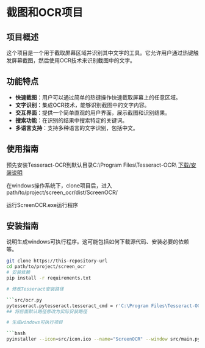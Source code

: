 # 截图和OCR项目

## 项目概述

这个项目是一个用于截取屏幕区域并识别其中文字的工具。它允许用户通过热键触发屏幕截图，然后使用OCR技术来识别截图中的文字。

## 功能特点

- **快速截图**：用户可以通过简单的热键操作快速截取屏幕上的任意区域。
- **文字识别**：集成OCR技术，能够识别截图中的文字内容。
- **交互界面**：提供一个简单直观的用户界面，展示截图和识别结果。
- **搜索功能**：在识别的结果中搜索特定的关键词。
- **多语言支持**：支持多种语言的文字识别，包括中文。

## 使用指南

预先安装Tesseract-OCR到默认目录C:\Program Files\Tesseract-OCR\ [下载/安装说明](https://tesseract-ocr.github.io/tessdoc/Installation.html)


在windows操作系统下，clone项目后，进入path/to/project/screen_ocr/dist/ScreenOCR/

运行ScreenOCR.exe运行程序


## 安装指南

说明生成windows可执行程序。这可能包括如何下载源代码、安装必要的依赖等。

```bash
git clone https://this-repository-url
cd path/to/project/screen_ocr
# 安装依赖
pip install -r requirements.txt

# 修改Tesseract安装路径

```src/ocr.py
pytesseract.pytesseract.tesseract_cmd = r'C:\Program Files\Tesseract-OCR\tesseract.exe'
## 将后面默认路径修改为实际安装路径

# 生成windows可执行项目

```bash
pyinstaller --icon=src/icon.ico --name="ScreenOCR" --window src/main.py

